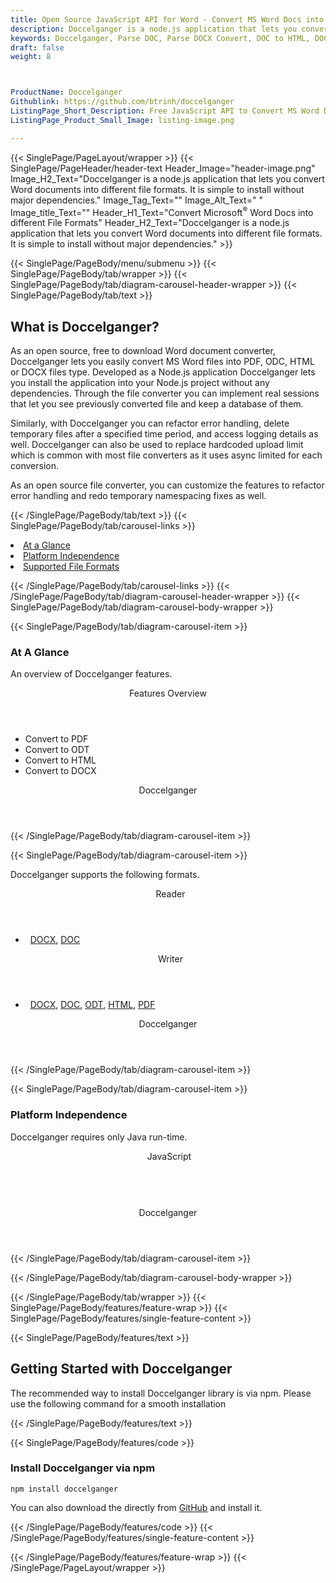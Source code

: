 ```yaml
---
title: Open Source JavaScript API for Word - Convert MS Word Docs into different File Formats
description: Doccelganger is a node.js application that lets you convert Word<sup>®</sup> documents into different file formats. It is simple to install without major dependencies
keywords: Doccelganger, Parse DOC, Parse DOCX Convert, DOC to HTML, DOCX to HTML,  Create DOCX, Free Convert, Conversion API, HTML Generation API, Free API, Free APIs, Free JavaScript APIs, Free DOCX APIs, Free DOCX JavaScript API, Open Source JavaScript API, JavaScript APIS, Create DOCX using JavaScript, Convert DOCX using JQuery, Angualr, JS, Free JS API, JS API
draft: false
weight: 8



ProductName: Doccelganger
Githublink: https://github.com/btrinh/doccelganger
ListingPage_Short_Description: Free JavaScript API to Convert MS Word Docs into different File Formats.
ListingPage_Product_Small_Image: listing-image.png 

---
```


{{< SinglePage/PageLayout/wrapper >}}
{{< SinglePage/PageHeader/header-text
Header_Image="header-image.png"
Image_H2_Text="Doccelganger is a node.js application that lets you convert Word documents into different file formats. It is simple to install without major dependencies."
Image_Tag_Text=""
Image_Alt_Text=" "
Image_title_Text=""
Header_H1_Text="Convert Microsoft<sup>®</sup> Word Docs into different File Formats"
Header_H2_Text="Doccelganger is a node.js application that lets you convert Word documents into different file formats. It is simple to install without major dependencies." >}}

{{< SinglePage/PageBody/menu/submenu >}}
{{< SinglePage/PageBody/tab/wrapper >}}
{{< SinglePage/PageBody/tab/diagram-carousel-header-wrapper >}}
{{< SinglePage/PageBody/tab/text >}}



<h2 class="h2title">What is Doccelganger?</h2>
<p>As an open source, free to download Word document converter, Doccelganger lets you easily convert MS Word files into PDF, ODC, HTML or DOCX files type. Developed as a Node.js application Doccelganger lets you install the application into your Node.js project without any dependencies. Through the file converter you can implement real sessions that let you see previously converted file and keep a database of them.</p>
<p>Similarly, with Doccelganger you can refactor error handling, delete temporary files after a specified time period, and access logging details as well. Doccelganger can also be used to replace hardcoded upload limit which is common with most file converters as it uses async limited for each conversion.</p>
<p>As an open source file converter, you can customize the features to refactor error handling and redo temporary namespacing fixes as well.</p>

{{< /SinglePage/PageBody/tab/text >}}
{{< SinglePage/PageBody/tab/carousel-links >}}

<li data-target="#diagramcarousel" data-slide-to="0"><a href="#">At a Glance</a></li>
<li data-target="#diagramcarousel" data-slide-to="2"><a href="#">Platform Independence</a></li>
<li data-target="#diagramcarousel" data-slide-to="1"><a class="activetab" href="#">Supported File Formats</a></li>


{{< /SinglePage/PageBody/tab/carousel-links >}}
{{< /SinglePage/PageBody/tab/diagram-carousel-header-wrapper >}}
{{< SinglePage/PageBody/tab/diagram-carousel-body-wrapper >}}

{{< SinglePage/PageBody/tab/diagram-carousel-item >}}
<h3>At A Glance</h3>
<p>An overview of Doccelganger features.</p>
<div class="diagram1 d1-poi">
<div class="d1-row">
<div class="d1-col d1-right"><header>Features Overview</header>
<ul>
<li>Convert to PDF</li>
<li>Convert to ODT</li>
<li>Convert to HTML</li>
<li>Convert to DOCX</li>
</ul>
</div>
</div>
<!--/row-->
<div class="d1-logo" style="border: none;"><header>Doccelganger</header><footer><small></small></footer></div>
<!--/logo--></div>
<!--/diagram1-->
{{< /SinglePage/PageBody/tab/diagram-carousel-item >}}

{{< SinglePage/PageBody/tab/diagram-carousel-item >}}
<p>Doccelganger supports the following formats.</p>
<div class="diagram1 d2  d1-poi">
<div class="d1-row">
<div class="d1-col d1-left"><header><i class="fa fa-arrows-v "> </i> Reader</header>
<ul>
<li>  <a href="https://docs.fileformat.com/word-processing/docx/">DOCX</a>, <a href="https://docs.fileformat.com/word-processing/doc/">DOC</a></li>
</ul>
</div>
<!--/left-->
<div class="d1-col d1-right"><header><i class="fa  fa-long-arrow-down"> </i> Writer</header>
<ul>
<li>  <a href="https://docs.fileformat.com/word-processing/docx/">DOCX</a>, <a href="https://docs.fileformat.com/word-processing/doc/">DOC</a>, <a href="https://docs.fileformat.com/word-processing/odt/">ODT</a>, <a href="https://docs.fileformat.com/web/html/">HTML</a>, <a href="https://docs.fileformat.com/pdf/">PDF</a></li>
</ul>
</div>
<!--/right--></div>
<!--/row-->
<div class="d1-logo" style="border: none;"><header>Doccelganger</header><footer><small></small></footer></div>
<!--/logo--></div>
<!--/diagram2-->
{{< /SinglePage/PageBody/tab/diagram-carousel-item >}}

{{< SinglePage/PageBody/tab/diagram-carousel-item >}}
<h3>Platform Independence</h3>
<p>Doccelganger requires only Java run-time.</p>
<div class="diagram1 d1-poi">
<div class="d1-row">
<div class="d1-col d1-left"><header><i class="fa fa-cubes"> </i>JavaScript</header></div>
<!--/left-->
<div class="d1-col d1-right"> </div>
<!--/right--></div>
<!--/row-->
<div class="d1-logo" style="border: none;"><header>Doccelganger</header><footer><small></small></footer></div>
<!--/logo--></div>
<!--/diagram2 -->
{{< /SinglePage/PageBody/tab/diagram-carousel-item >}}

{{< /SinglePage/PageBody/tab/diagram-carousel-body-wrapper >}}

{{< /SinglePage/PageBody/tab/wrapper >}}
{{< SinglePage/PageBody/features/feature-wrap >}}
{{< SinglePage/PageBody/features/single-feature-content >}}

{{< SinglePage/PageBody/features/text >}}
<h2 class="h2title">Getting Started with Doccelganger</h2>
<p>The recommended way to install Doccelganger library is via npm. Please use the following command for a smooth installation</p>
{{< /SinglePage/PageBody/features/text >}}

{{< SinglePage/PageBody/features/code >}}
<h3><strong>Install Doccelganger via npm</strong></h3>
<pre><code class="html">npm install doccelganger </code></pre>
<p>You can also download the directly from <a href="https://github.com/btrinh/doccelganger/archive/refs/heads/master.zip">GitHub</a> and install it.</p>


{{< /SinglePage/PageBody/features/code >}}
{{< /SinglePage/PageBody/features/single-feature-content >}}

{{< /SinglePage/PageBody/features/feature-wrap >}}
{{< /SinglePage/PageLayout/wrapper >}}